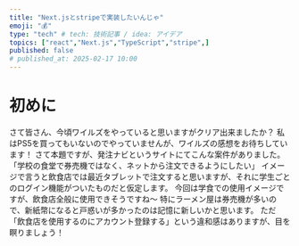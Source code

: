 ```yaml
---
title: "Next.jsとstripeで実装したいんじゃ"
emoji: "💰"
type: "tech" # tech: 技術記事 / idea: アイデア
topics: ["react","Next.js","TypeScript","stripe",]
published: false
# published_at: 2025-02-17 10:00
---
```


# 初めに
さて皆さん、今頃ワイルズをやっていると思いますがクリア出来ましたか？
私はPS5を買ってもいないのでやっていませんが、ワイルズの感想をお待ちしています！
さて本題ですが、発注ナビというサイトにてこんな案件がありました。
「学校の食堂で券売機ではなく、ネットから注文できるようにしたい」
イメージで言うと飲食店では最近タブレットで注文すると思いますが、それに学生ごとのログイン機能がついたものだと仮定します。
今回は学食での使用イメージですが、飲食店全般に使用できそうですね〜
特にラーメン屋は券売機が多いので、新紙幣になると戸惑いが多かったのは記憶に新しいかと思います。
ただ「飲食店を使用するのにアカウント登録する」という違和感はありますが、目を瞑りましょう！
